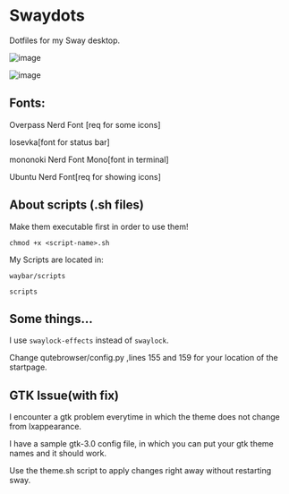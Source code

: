 # Swaydots
Dotfiles for my Sway desktop. 

![image](https://user-images.githubusercontent.com/97210788/148987103-fb7e761c-9030-4c9c-9797-af07c9f0a5e1.png)

![image](https://user-images.githubusercontent.com/97210788/148987373-b522e715-634f-4917-8a24-d3989b8a7c30.png)

## Fonts:

Overpass Nerd Font [req for some icons]

Iosevka[font for status bar]

mononoki Nerd Font Mono[font in terminal]

Ubuntu Nerd Font[req for showing icons]

## About scripts (.sh files)

Make them executable first in order to use them! 

```chmod +x <script-name>.sh```

My Scripts are located in:

`waybar/scripts`

`scripts`
  
## Some things...
  
I use `swaylock-effects` instead of `swaylock`.

Change qutebrowser/config.py ,lines 155 and 159 for your location of the startpage.

## GTK Issue(with fix)

I encounter a gtk problem everytime in which the theme does not change from lxappearance.

I have a sample gtk-3.0 config file, in which you can put your gtk theme names and it should work.

Use the theme.sh script to apply changes right away without restarting sway.
